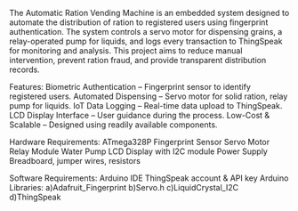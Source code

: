 The Automatic Ration Vending Machine is an embedded system designed to automate the distribution of ration to registered users using fingerprint authentication. The system controls a servo motor for dispensing grains, a relay-operated pump for liquids, and logs every transaction to ThingSpeak for monitoring and analysis.
This project aims to reduce manual intervention, prevent ration fraud, and provide transparent distribution records.

Features:
Biometric Authentication – Fingerprint sensor to identify registered users.
Automated Dispensing – Servo motor for solid ration, relay pump for liquids.
IoT Data Logging – Real-time data upload to ThingSpeak.
LCD Display Interface – User guidance during the process.
Low-Cost & Scalable – Designed using readily available components.

Hardware Requirements:
ATmega328P 
Fingerprint Sensor
Servo Motor
Relay Module
Water Pump
LCD Display with I2C module
Power Supply
Breadboard, jumper wires, resistors

Software Requirements:
Arduino IDE
ThingSpeak account & API key
Arduino Libraries:
a)Adafruit_Fingerprint
b)Servo.h
c)LiquidCrystal_I2C
d)ThingSpeak

